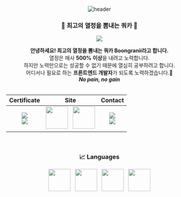 <div align="center"> 

![header](https://capsule-render.vercel.app/api?type=cylinder&color=auto&height=150&section=header&text=Boongranii&fontColor=ffffff&fontSize=70&animation=fadeIn&fontAlignY=55&desc=%20&descAlignY=62&descAlign=62)
###  🐶 최고의 열정을 뽐내는 쿼카 🐒
<a href="https://hits.seeyoufarm.com"><img src="https://hits.seeyoufarm.com/api/count/incr/badge.svg?url=https%3A%2F%2Fgithub.com%2Fbbjbc%2Fhit-counter&count_bg=%2360D680&title_bg=%23956031&icon=&icon_color=%23E7E7E7&title=hits&edge_flat=false"/></a>
<br/>
        <div><b>안녕하세요! 최고의 열정을 뽐내는 쿼카 Boongranii라고 합니다.</b></div>
        <div>열정은 매사 <b>500% 이상</b>을 내려고 노력합니다.</div> 
        <div>하지만 노력만으로는 성공할 수 없기 때문에 열심히 공부하려고 합니다.</div> 
        <div>어디서나 필요로 하는 <b>프론트엔드 개발자</b>가 되도록 노력하겠습니다.🥇</div>
        <div><b><i>No pain, no gain</i></b></div>
<br/>

|Certificate|Site|Contact|
|:--:|:--:|:--:|
|<img src="https://img.shields.io/badge/CSTS(FL)-3776AB?style=for-the-badge"> <br> <img src="https://img.shields.io/badge/SQLD-FD5F07?style=for-the-badge"> | <a href="https://bbjbc.github.io"><img src="https://github.com/bbjbc/bbjbc/assets/102457140/21ac3ef9-0e52-44bc-9733-a89d325edaac" width="60" /></a> &nbsp; <a href="https://www.instagram.com/boongranii"><img src="https://github.com/bbjbc/bbjbc/assets/102457140/62c46d84-60b6-46e9-8d4b-17b024b1d400" width="60" /></a> | <img src="https://img.shields.io/badge/📫-aoo4550@naver.com-blue"> <br> <img src="https://img.shields.io/badge/🏫-aoo4550@kyonggi.ac.kr-green">  

<br>

### 📈 Languages
<img src="https://github.com/bbjbc/bbjbc/assets/102457140/7a32684d-6dd9-4b9a-a37f-643292ad278b" width="60" /> &nbsp;
<img src="https://github.com/bbjbc/bbjbc/assets/102457140/d130aaf3-6246-4cfb-a175-5ab0a83dac2f" width="60" /> &nbsp;
<img src="https://github.com/bbjbc/bbjbc/assets/102457140/b25a3215-ebcf-43c5-9f3a-2d6e7356fcad" width="60" /> &nbsp;
<img src="https://github.com/bbjbc/bbjbc/assets/102457140/b5e362e9-e0f0-4ce0-8b99-6a4c51c14a00" width="60" />
</div>
